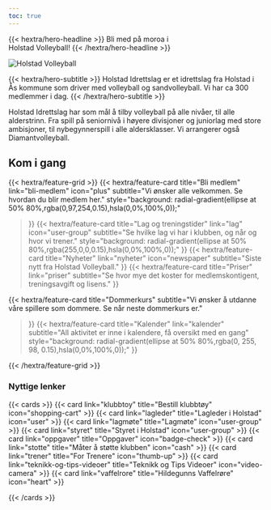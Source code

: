 ```yaml
---
toc: true
---
```



<div class="hx-mt-6 hx-mb-6">


{{< hextra/hero-headline >}}
  Bli med på moroa i&nbsp;<br class="sm:hx-block hx-hidden" />Holstad Volleyball!
{{< /hextra/hero-headline >}}
</div>

![Holstad Volleyball](holstad-homepage.jpg)


<div class="hx-mb-8 hx-max-w-[100px]">
{{< hextra/hero-subtitle >}}
  Holstad Idrettslag er et idrettslag fra Holstad i Ås kommune som driver med
  volleyball og sandvolleyball. Vi har ca 300 medlemmer i dag.
{{< /hextra/hero-subtitle >}}
</div>

<div class="hx-mt-6"></div>


Holstad Idrettslag har som mål å tilby volleyball på alle nivåer, til alle
alderstrinn. Fra spill på seniornivå i høyere divisjoner og juniorlag med store
ambisjoner, til nybegynnerspill i alle aldersklasser. Vi arrangerer også
Diamantvolleyball.

## Kom i gang

<div class="hx-mt-6"></div>

{{< hextra/feature-grid >}}
  {{< hextra/feature-card
    title="Bli medlem"
    link="bli-medlem"
    icon="plus"
    subtitle="Vi ønsker alle velkommen. Se hvordan du blir medlem her."
    style="background: radial-gradient(ellipse at 50% 80%,rgba(0,97,254,0.15),hsla(0,0%,100%,0));"
  >}}
  {{< hextra/feature-card
    title="Lag og treningstider"
    link="lag"
    icon="user-group"
    subtitle="Se hvilke lag vi har i klubben, og når og hvor vi trener."
    style="background: radial-gradient(ellipse at 50% 80%,rgba(255,0,0,0.15),hsla(0,0%,100%,0));"
  >}}
  {{< hextra/feature-card
    title="Nyheter"
    link="nyheter"
    icon="newspaper"
    subtitle="Siste nytt fra Holstad Volleyball."
  >}}
  {{< hextra/feature-card
    title="Priser"
    link="priser"
    subtitle="Se hvor mye det koster for medlemskontigent, treningsavgift og lisens."
  >}}
  <!--{{< hextra/feature-card
    title="Styret"
    subtitle="Se hvem som sitter i styret og hva de jobber med."
  >}}-->
  {{< hextra/feature-card
    title="Dommerkurs"
    subtitle="Vi ønsker å utdanne våre spillere som dommere. Se når neste dommerkurs er."
  >}}
{{< hextra/feature-card
    title="Kalender"
    link="kalender"
    subtitle="All aktivitet er inne i kalendere, få oversikt med en gang"
    style="background: radial-gradient(ellipse at 50% 80%,rgba(0, 255, 98, 0.15),hsla(0,0%,100%,0));"
  >}}

{{< /hextra/feature-grid >}}


### Nyttige lenker

{{< cards >}}
 {{< card link="klubbtoy" title="Bestill klubbtøy" icon="shopping-cart" >}}
 {{< card link="lagleder" title="Lagleder i Holstad" icon="user" >}}
 {{< card link="lagmøte" title="Lagmøte" icon="user-group" >}}
 {{< card link="styret" title="Styret i Holstad" icon="user-group" >}}
 {{< card link="oppgaver" title="Oppgaver" icon="badge-check" >}}
{{< card link="stotte" title="Måter å støtte klubben" icon="cash" >}}
 {{< card link="trener" title="For Trenere" icon="thumb-up" >}}
 {{< card link="teknikk-og-tips-videoer" title="Teknikk og Tips Videoer" icon="video-camera" >}}
 {{< card link="vaffelrore" title="Hildegunns Vaffelrøre" icon="heart" >}}

{{< /cards >}}
